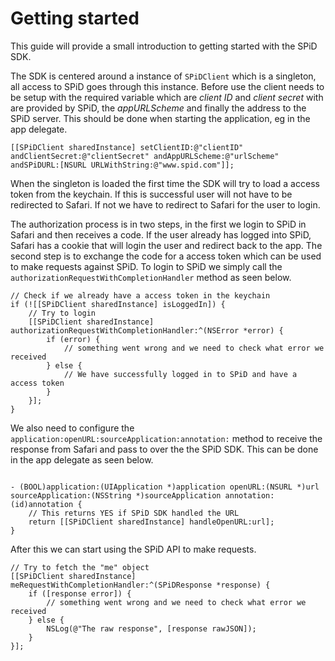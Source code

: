 Getting started
==========

This guide will provide a small introduction to getting started with the SPiD SDK.

The SDK is centered around a instance of `SPiDClient` which is a singleton, all access to SPiD goes through this instance.
Before use the client needs to be setup with the required variable which are _client ID_ and _client secret_ with are provided by SPiD, the _appURLScheme_ and finally the address to the SPiD server.
This should be done when starting the application, eg in the app delegate.

<pre><code>[[SPiDClient sharedInstance] setClientID:@"clientID" andClientSecret:@"clientSecret" andAppURLScheme:@"urlScheme" andSPiDURL:[NSURL URLWithString:@"www.spid.com"]];</code></pre>

When the singleton is loaded the first time the SDK will try to load a access token from the keychain. If this is successful user will not have to be redirected to Safari.
If not we have to redirect to Safari for the user to login.

The authorization process is in two steps, in the first we login to SPiD in Safari and then receives a code. If the user already has logged into SPiD, Safari has a cookie that will login the user and redirect back to the app.
The second step is to exchange the code for a access token which can be used to make requests against SPiD. To login to SPiD we simply call the `authorizationRequestWithCompletionHandler` method as seen below.


<pre><code>// Check if we already have a access token in the keychain
if (![[SPiDClient sharedInstance] isLoggedIn]) {
    // Try to login
    [[SPiDClient sharedInstance] authorizationRequestWithCompletionHandler:^(NSError *error) {
        if (error) {
            // something went wrong and we need to check what error we received
        } else {
            // We have successfully logged in to SPiD and have a access token
        }
    }];
}
</code></pre>

We also need to configure the `application:openURL:sourceApplication:annotation:` method to receive the response from Safari and pass to over the the SPiD SDK. This can be done in the app delegate as seen below.

<pre><code>
- (BOOL)application:(UIApplication *)application openURL:(NSURL *)url sourceApplication:(NSString *)sourceApplication annotation:(id)annotation {
    // This returns YES if SPiD SDK handled the URL
    return [[SPiDClient sharedInstance] handleOpenURL:url];
}
</code></pre>

After this we can start using the SPiD API to make requests.

<pre><code>// Try to fetch the "me" object
[[SPiDClient sharedInstance] meRequestWithCompletionHandler:^(SPiDResponse *response) {
    if ([response error]) {
        // something went wrong and we need to check what error we received
    } else {
        NSLog(@"The raw response", [response rawJSON]);
    }
}];
</code></pre>